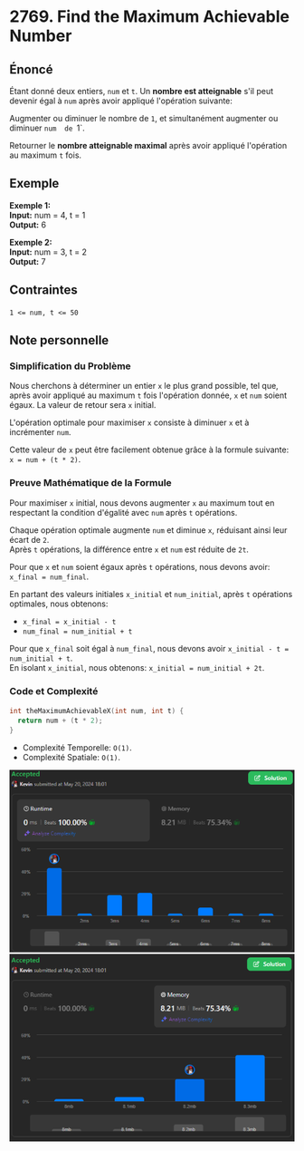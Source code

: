 # 2769. Find the Maximum Achievable Number

## Énoncé

Étant donné deux entiers, `num` et `t`. Un **nombre est atteignable** s'il peut devenir égal à `num` après avoir appliqué l'opération suivante:

Augmenter ou diminuer le nombre de `1`, et simultanément augmenter ou diminuer `num  de `1`.

Retourner le **nombre atteignable maximal** après avoir appliqué l'opération au maximum `t` fois.

## Exemple

**Exemple 1:**  
**Input:** num = 4, t = 1  
**Output:** 6

**Exemple 2:**  
**Input:** num = 3, t = 2  
**Output:** 7

## Contraintes

`1 <= num, t <= 50`

## Note personnelle

### Simplification du Problème

Nous cherchons à déterminer un entier `x` le plus grand possible, tel que, après avoir appliqué au maximum `t` fois l'opération donnée, `x` et `num` soient égaux. La valeur de retour sera `x` initial.

L'opération optimale pour maximiser `x` consiste à diminuer `x` et à incrémenter `num`.

Cette valeur de `x` peut être facilement obtenue grâce à la formule suivante: `x = num + (t * 2)`.

### Preuve Mathématique de la Formule

Pour maximiser `x` initial, nous devons augmenter `x` au maximum tout en respectant la condition d'égalité avec `num` après `t` opérations.

Chaque opération optimale augmente `num` et diminue `x`, réduisant ainsi leur écart de `2`.  
Après `t` opérations, la différence entre `x` et `num` est réduite de `2t`.

Pour que `x` et `num` soient égaux après `t` opérations, nous devons avoir: `x_final = num_final`.

En partant des valeurs initiales `x_initial` et `num_initial`, après `t` opérations optimales, nous obtenons:

- `x_final = x_initial - t`
- `num_final = num_initial + t`

Pour que `x_final` soit égal à `num_final`, nous devons avoir `x_initial - t = num_initial + t`.  
En isolant `x_initial`, nous obtenons: `x_initial = num_initial + 2t`.

### Code et Complexité

```cpp
int theMaximumAchievableX(int num, int t) {
  return num + (t * 2);
}
```

- Complexité Temporelle: `O(1)`.
- Complexité Spatiale: `O(1)`.

<img src="./imgs/runtime.png"/>
<img src="./imgs/memory.png"/>
